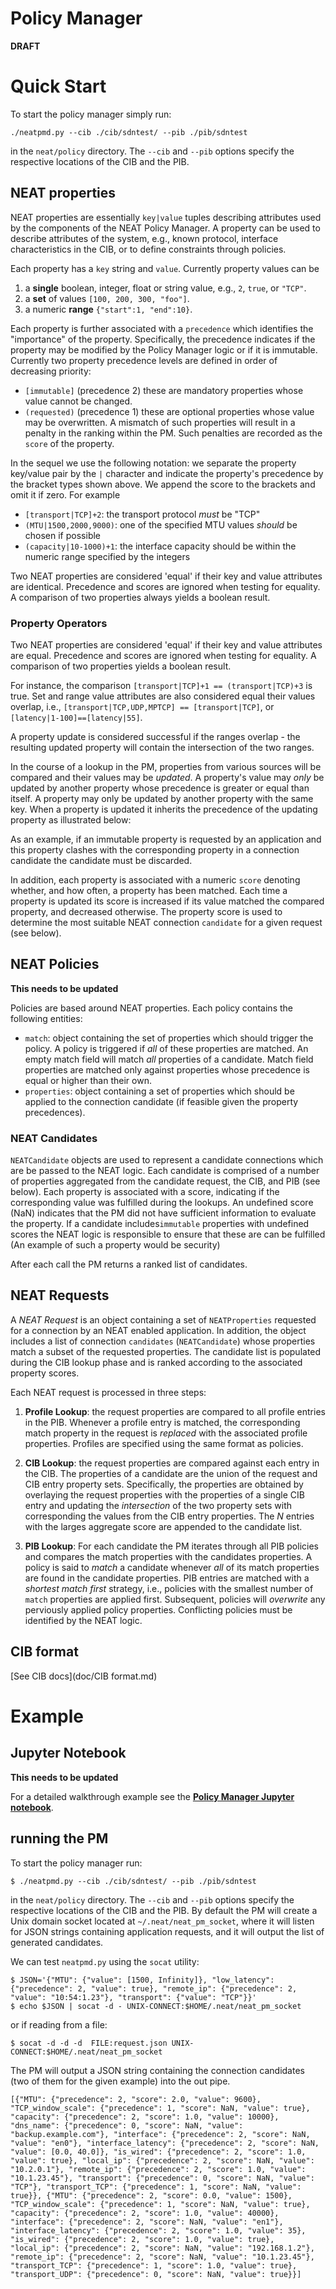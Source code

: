 # Policy Manager

**DRAFT**

# Quick Start

To start the policy manager simply run:

```
./neatpmd.py --cib ./cib/sdntest/ --pib ./pib/sdntest

```

in the `neat/policy` directory. The `--cib` and `--pib` options specify the respective locations of the CIB and the PIB.

## NEAT properties

NEAT properties are essentially `key|value` tuples describing attributes used by the components of the NEAT Policy Manager. A property can be used  to describe attributes of the system, e.g., known protocol, interface characteristics in the CIB, or to define constraints through policies.

Each property has a `key` string and `value`. Currently property values can be

  1. a **single** boolean, integer, float or string value, e.g., `2`, `true`, or `"TCP"`. 
  2. a **set** of values `[100, 200, 300, "foo"]`. 
  3. a numeric **range** `{"start":1, "end":10}`.

Each property is further associated with a `precedence` which identifies the "importance" of the property. Specifically, the precedence indicates if the property may be modified by the Policy Manager logic or if it is immutable. Currently two property precedence levels are defined in order of decreasing priority:

+ `[immutable]` (precedence 2) these are mandatory properties whose value cannot be changed.
+ `(requested)` (precedence 1) these are optional properties whose value may be overwritten. A mismatch of such properties will result in a penalty in the ranking within the PM. Such penalties are recorded as the `score` of the property.

In the sequel we use the following notation: we separate the property key/value pair by the `|` character and indicate the property's precedence by the bracket types shown above. We append the score to the brackets and omit it if zero. For example

+  `[transport|TCP]+2`: the transport protocol *must* be "TCP"
+   `(MTU|1500,2000,9000)`: one of the specified MTU values *should* be chosen if possible
+   `(capacity|10-1000)+1`: the interface capacity should be within the numeric range specified by the integers

Two NEAT properties are considered 'equal' if their key and value attributes are identical. Precedence and scores are ignored when testing for equality. A comparison of two properties always yields a boolean result.

### Property Operators

Two NEAT properties are considered 'equal' if their key and value attributes are equal. Precedence and scores are ignored when testing for equality. A comparison of two properties yields a boolean result. 

For instance, the comparison `[transport|TCP]+1 == (transport|TCP)+3` is true. Set and range value attributes are also considered equal their values overlap, i.e., `[transport|TCP,UDP,MPTCP] == [transport|TCP]`, or `[latency|1-100]==[latency|55]`.



A property update is considered successful if the ranges overlap - the resulting updated property will contain the intersection of the two ranges.


In the course of a lookup in the PM, properties from various sources will be compared and their values may be *updated*. A property's value may *only* be updated by another property whose precedence is greater or equal than itself. A property may only be updated by another property with the same key. When a property is updated it inherits the precedence of the updating property as illustrated below:



As an example, if an immutable property is requested by an application and this property clashes with the corresponding property in a connection candidate the candidate must be discarded.



In addition, each property is associated with a numeric `score` denoting whether, and how often, a property has been matched. Each time a property is updated its score is increased if its value matched the compared property, and decreased otherwise. The property score is used to determine the most suitable NEAT connection `candidate` for a given request (see below).



## NEAT Policies

__This needs to be updated__

Policies are based around NEAT properties. Each policy contains the following entities:

+ `match`: object containing the set of properties which should trigger the policy. A policy is triggered if *all* of these properties are matched. An empty match field will match *all* properties of a candidate. Match field properties are matched only against properties whose precedence is equal or higher than their own. 
+ `properties`: object containing a set of properties which should be applied to the connection candidate (if feasible given the property precedences).

### NEAT Candidates

`NEATCandidate` objects are used to represent a candidate connections which are be passed to the NEAT logic. Each candidate is comprised of a number of properties aggregated from the candidate request, the CIB, and PIB (see below). Each property is associated with a score, indicating if the corresponding value was fulfilled during the lookups. An undefined score (NaN) indicates that the PM did not have sufficient information to evaluate the property. If a candidate includes`immutable` properties with undefined scores the NEAT logic is responsible to ensure that these are can be fulfilled (An example of such a property would be security)

After each call the PM returns a ranked list of candidates. 
 
## NEAT Requests

A *NEAT Request* is an object containing a set of `NEATProperties` requested for a connection by an NEAT enabled application. In addition, the object includes a list of connection `candidates` (`NEATCandidate`) whose properties match a subset of the requested properties. The candidate list is populated during the CIB lookup phase and is ranked according to the associated property scores.

Each NEAT request is processed in three steps:

1. **Profile Lookup**: the request properties are compared to all profile entries in the PIB. Whenever a profile entry is matched, the corresponding match property in the request is *replaced* with the associated profile properties. Profiles are specified using the same format as policies.
 
2. **CIB Lookup**: the request properties are compared against each entry in the CIB. The properties of a candidate are the union of the request and CIB entry property sets. Specifically, the properties are obtained by overlaying the request properties with the properties of a single CIB entry and updating the *intersection* of the two property sets with corresponding the values from the CIB entry properties.
The *N* entries with the larges aggregate score are appended to the candidate list.

3. **PIB Lookup**: For each candidate the PM iterates through all PIB policies and compares the match properties with the candidates properties. A policy is said to *match* a candidate whenever *all* of its match properties are found in the candidate properties. PIB entries are matched with a *shortest match first* strategy, i.e., policies with the smallest number of `match` properties are applied first. Subsequent, policies will *overwrite* any perviously applied policy properties. Conflicting policies must be identified by the NEAT logic.


## CIB format

[See CIB docs](doc/CIB format.md)



# Example
 
 
## Jupyter Notebook 

__This needs to be updated__

For a detailed walkthrough example see the [**Policy Manager Jupyter notebook**](neat_policy_example.ipynb).


## running the PM


To start the policy manager run:

```
$ ./neatpmd.py --cib ./cib/sdntest/ --pib ./pib/sdntest

```

in the `neat/policy` directory. The `--cib` and `--pib` options specify the respective locations of the CIB and the PIB. By default the PM will create a Unix domain socket located at `~/.neat/neat_pm_socket`, where it will listen for JSON strings containing application requests, and it will output the list of generated candidates.

We can test `neatpmd.py` using the `socat` utility:

```
$ JSON='{"MTU": {"value": [1500, Infinity]}, "low_latency": {"precedence": 2, "value": true}, "remote_ip": {"precedence": 2, "value": "10:54:1.23"}, "transport": {"value": "TCP"}}'
$ echo $JSON | socat -d - UNIX-CONNECT:$HOME/.neat/neat_pm_socket
``` 
or if reading from a file:

``` 
$ socat -d -d -d  FILE:request.json UNIX-CONNECT:$HOME/.neat/neat_pm_socket
``` 


The PM will output a JSON string containing the connection candidates (two of them for the given example) into the out pipe. 

```
[{"MTU": {"precedence": 2, "score": 2.0, "value": 9600}, "TCP_window_scale": {"precedence": 1, "score": NaN, "value": true}, "capacity": {"precedence": 2, "score": 1.0, "value": 10000}, "dns_name": {"precedence": 0, "score": NaN, "value": "backup.example.com"}, "interface": {"precedence": 2, "score": NaN, "value": "en0"}, "interface_latency": {"precedence": 2, "score": NaN, "value": [0.0, 40.0]}, "is_wired": {"precedence": 2, "score": 1.0, "value": true}, "local_ip": {"precedence": 2, "score": NaN, "value": "10.2.0.1"}, "remote_ip": {"precedence": 2, "score": 1.0, "value": "10.1.23.45"}, "transport": {"precedence": 0, "score": NaN, "value": "TCP"}, "transport_TCP": {"precedence": 1, "score": NaN, "value": true}}, {"MTU": {"precedence": 2, "score": 0.0, "value": 1500}, "TCP_window_scale": {"precedence": 1, "score": NaN, "value": true}, "capacity": {"precedence": 2, "score": 1.0, "value": 40000}, "interface": {"precedence": 2, "score": NaN, "value": "en1"}, "interface_latency": {"precedence": 2, "score": 1.0, "value": 35}, "is_wired": {"precedence": 2, "score": 1.0, "value": true}, "local_ip": {"precedence": 2, "score": NaN, "value": "192.168.1.2"}, "remote_ip": {"precedence": 2, "score": NaN, "value": "10.1.23.45"}, "transport_TCP": {"precedence": 1, "score": 1.0, "value": true}, "transport_UDP": {"precedence": 0, "score": NaN, "value": true}}]
```


